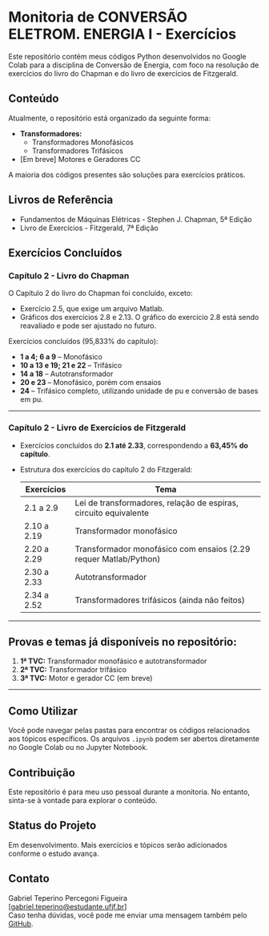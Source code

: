 # Monitoria de CONVERSÃO ELETROM. ENERGIA I - Exercícios

Este repositório contém meus códigos Python desenvolvidos no Google Colab para a disciplina de Conversão de Energia, com foco na resolução de exercícios do livro do Chapman e do livro de exercícios de Fitzgerald.

## Conteúdo

Atualmente, o repositório está organizado da seguinte forma:

* **Transformadores:**
    * Transformadores Monofásicos
    * Transformadores Trifásicos  
* [Em breve] Motores e Geradores CC

A maioria dos códigos presentes são soluções para exercícios práticos.

## Livros de Referência

* Fundamentos de Máquinas Elétricas - Stephen J. Chapman, 5ª Edição  
* Livro de Exercícios - Fitzgerald, 7ª Edição

## Exercícios Concluídos

### Capítulo 2 - Livro do Chapman

O Capítulo 2 do livro do Chapman foi concluído, exceto:

- Exercício 2.5, que exige um arquivo Matlab.
- Gráficos dos exercícios 2.8 e 2.13. O gráfico do exercício 2.8 está sendo reavaliado e pode ser ajustado no futuro.

Exercícios concluídos (95,833% do capítulo):

- **1 a 4; 6 a 9** – Monofásico  
- **10 a 13 e 19; 21 e 22** – Trifásico  
- **14 a 18** – Autotransformador  
- **20 e 23** – Monofásico, porém com ensaios  
- **24** – Trifásico completo, utilizando unidade de pu e conversão de bases em pu.

---

### Capítulo 2 - Livro de Exercícios de Fitzgerald

- Exercícios concluídos do **2.1 até 2.33**, correspondendo a **63,45% do capítulo**.
- Estrutura dos exercícios do capítulo 2 do Fitzgerald:

  | Exercícios       | Tema                                      |
  |------------------|-------------------------------------------|
  | 2.1 a 2.9        | Lei de transformadores, relação de espiras, circuito equivalente |
  | 2.10 a 2.19      | Transformador monofásico                   |
  | 2.20 a 2.29      | Transformador monofásico com ensaios (2.29 requer Matlab/Python) |
  | 2.30 a 2.33      | Autotransformador                          |
  | 2.34 a 2.52   | Transformadores trifásicos (ainda não feitos) |


---

## Provas e temas já disponíveis no repositório:

1. **1ª TVC:** Transformador monofásico e autotransformador  
2. **2ª TVC:** Transformador trifásico  
3. **3ª TVC:** Motor e gerador CC (em breve)

---

## Como Utilizar

Você pode navegar pelas pastas para encontrar os códigos relacionados aos tópicos específicos. Os arquivos `.ipynb` podem ser abertos diretamente no Google Colab ou no Jupyter Notebook.

## Contribuição

Este repositório é para meu uso pessoal durante a monitoria. No entanto, sinta-se à vontade para explorar o conteúdo.

## Status do Projeto

Em desenvolvimento. Mais exercícios e tópicos serão adicionados conforme o estudo avança.

## Contato

Gabriel Teperino Percegoni Figueira  
[gabriel.teperino@estudante.ufjf.br]  
Caso tenha dúvidas, você pode me enviar uma mensagem também pelo [GitHub](https://github.com/).


